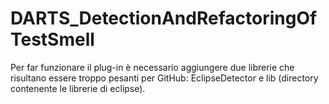 # DARTS_DetectionAndRefactoringOfTestSmell
Per far funzionare il plug-in è necessario aggiungere due librerie che risultano essere troppo pesanti per GitHub: EclipseDetector e lib (directory contenente le librerie di eclipse).
